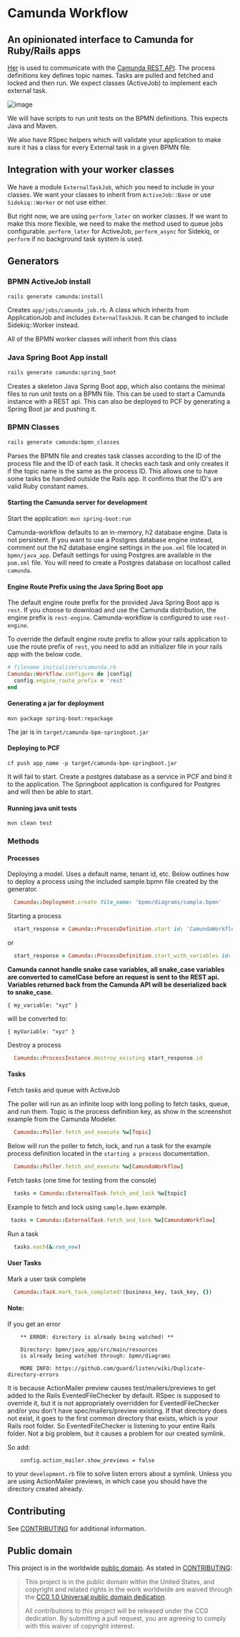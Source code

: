 # Camunda Workflow

## An opinionated interface to Camunda for Ruby/Rails apps

[Her](https://github.com/remiprev/her) is used to communicate with the [Camunda REST API](https://docs.camunda.org/manual/latest/reference/rest/). The process definitions key defines topic names. Tasks are pulled and fetched and locked and then run. We expect classes (ActiveJob) to implement each external task.
    
![image](https://www.evernote.com/l/Ajnoawx6CYhKha7OXUPkyeo6CjrxvSoTgOUB/image.png)

We will have scripts to run unit tests on the BPMN definitions. This expects Java and Maven.

We also have RSpec helpers which will validate your application to make sure it has a class for every External task in a given BPMN file.

## Integration with your worker classes

We have a module `ExternalTaskJob`, which you need to include in your classes. We want your classes to inherit from `ActiveJob::Base` or use `Sidekiq::Worker` or not use either.

But right now, we are using `perform_later` on worker classes. If we want to make this more flexible, we need to make the method used to queue jobs configurable. `perform_later` for ActiveJob, `perform_async` for Sidekiq, or `perform` if no background task system is used.

## Generators

### BPMN ActiveJob install
```bash
rails generate camunda:install
```

Creates `app/jobs/camunda_job.rb`. A class which inherits from ApplicationJob and includes `ExternalTaskJob`. It can be changed to include
 Sidekiq::Worker instead.  

All of the BPMN worker classes will inherit from this class

### Java Spring Boot App install
```bash
rails generate camunda:spring_boot
```
Creates a skeleton Java Spring Boot app, which also contains the minimal files to run unit tests on a BPMN file. This can be used to
start a Camunda instance with a REST api. This can also be deployed to PCF by generating a Spring Boot jar and pushing it.

### BPMN Classes
```bash
rails generate camunda:bpmn_classes
```

Parses the BPMN file and creates task classes according to the ID of the process file and the ID of 
each task. It checks each task and only creates it if the topic name is the same as the process ID. This 
allows one to have some tasks be handled outside the Rails app. It confirms that the ID's are valid Ruby constant names. 

#### Starting the Camunda server for development

Start the application: `mvn spring-boot:run`

Camunda-workflow defaults to an in-memory, h2 database engine. Data is not persistent. If you want to use a Postgres database engine instead, comment out the 
h2 database engine settings in the  `pom.xml` file located in `bpmn/java_app`. Default settings for using Postgres are available in the `pom.xml` file. 
You will need to create a Postgres database on localhost called `camunda`. 

#### Engine Route Prefix using the Java Spring Boot app
The default engine route prefix for the provided Java Spring Boot app is `rest`. If you choose to download and use the Camunda distribution,
the engine prefix is `rest-engine`. Camunda-workflow is configured to use `rest-engine`.

To override the default engine route prefix to allow your rails application to use the route prefix of `rest`, you need to add an initializer file
in your rails app with the below code. 


```ruby
# filename initializers/camunda.rb
Camunda::Workflow.configure do |config|
  config.engine_route_prefix = 'rest'
end
```

#### Generating a jar for deployment
`mvn package spring-boot:repackage`

The jar is in `target/camunda-bpm-springboot.jar`

#### Deploying to PCF
`cf push app_name -p target/camunda-bpm-springboot.jar`

It will fail to start. Create a postgres database  as a service in PCF and bind it to the application. The Springboot application is configured for Postgres and will then be able to start.

#### Running java unit tests
`mvn clean test`

### Methods
#### Processes
Deploying a model. Uses a default name, tenant id, etc. Below outlines how to deploy a process using the included sample.bpmn
file created by the generator.

```ruby
  Camunda::Deployment.create file_name: 'bpmn/diagrams/sample.bpmn'
```

Starting a process
```ruby
  start_response = Camunda::ProcessDefinition.start id: 'CamundaWorkflow'
```
or
```ruby
  start_response = Camunda::ProcessDefinition.start_with_variables id: 'CamundaWorkflow', variables: { x: 'abcd' }, businessKey: 'WorkflowBusinessKey'
```
**Camunda cannot handle snake case variables, all snake_case variables are converted to camelCase before an request is sent to the REST api. Variables returned back from the Camunda API will be deserialized back to snake_case.**

`{ my_variable: "xyz" }`

will be converted to:

`{ myVariable: "xyz" }`

Destroy a process
```ruby
  Camunda::ProcessInstance.destroy_existing start_response.id
```

#### Tasks
Fetch tasks and queue with ActiveJob

The poller will run as an infinite loop with long polling to fetch tasks, queue, and run them. Topic is the process definition key, 
as show in the screenshot example from the Camunda Modeler.
```ruby
  Camunda::Poller.fetch_and_execute %w[Topic]
```
Below will run the poller to fetch, lock, and run a task for the example process definition located in 
the `starting a process` documentation.

```ruby
  Camunda::Poller.fetch_and_execute %w[CamundaWorkflow]
```

Fetch tasks (one time for testing from the console)

```ruby
  tasks = Camunda::ExternalTask.fetch_and_lock %w[topic]
``` 
Example to fetch and lock using `sample.bpmn` example.

```ruby
 tasks = Camunda::ExternalTask.fetch_and_lock %w[CamundaWorkflow]
```
Run a task

```ruby
  tasks.each(&:run_now)
```

#### User Tasks
Mark a user task complete
```ruby
  Camunda::Task.mark_task_completed!(business_key, task_key, {})
```

#### Note: 

If you get an error
  
        ** ERROR: directory is already being watched! **
         
        Directory: bpmn/java_app/src/main/resources
        is already being watched through: bpmn/diagrams
             
        MORE INFO: https://github.com/guard/listen/wiki/Duplicate-directory-errors
        
It is because ActionMailer preview causes test/mailers/previews to get added to the Rails EventedFileChecker
by default. RSpec is supposed to override it, but it is not
appropriately overridden for EventedFileChecker and/or you don't have spec/mailers/preview existing. If that 
directory does not exist, it goes to the first common directory that exists, which is your Rails root folder. 
So EventedFileChecker is listening to your entire Rails folder. Not a big problem, but it causes a problem 
for our created symlink.

So add: 
      
        config.action_mailer.show_previews = false
              
to your `development.rb` file to solve listen errors about a symlink. Unless you are using ActionMailer 
previews, in which case you should have the directory created already.

## Contributing

See [CONTRIBUTING](CONTRIBUTING.md) for additional information.

## Public domain

This project is in the worldwide [public domain](LICENSE.md). As stated in [CONTRIBUTING](CONTRIBUTING.md):

> This project is in the public domain within the United States, and copyright and related rights in the work worldwide are waived through the [CC0 1.0 Universal public domain dedication](https://creativecommons.org/publicdomain/zero/1.0/).
>
> All contributions to this project will be released under the CC0 dedication. By submitting a pull request, you are agreeing to comply with this waiver of copyright interest.
